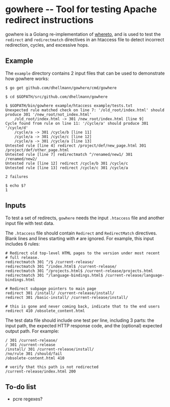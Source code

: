 # gowhere -- Tool for testing Apache redirect instructions

gowhere is a Golang re-implementation of
[whereto](https://docs.openstack.org/whereto/), and is used to test
the `redirect` and `redirectmatch` directives in an htaccess file to
detect incorrect redirection, cycles, and excessive hops.

## Example

The `example` directory contains 2 input files that can be used to
demonstrate how gowhere works:

    $ go get github.com/dhellmann/gowhere/cmd/gowhere

    $ cd $GOPATH/src/github.com/dhellmann/gowhere

    $ $GOPATH/bin/gowhere example/htaccess example/tests.txt
    Unexpected rule matched check on line 7: '/old_root/index.html' should produce 301 '/new_root/not_index.html'
        /old_root/index.html -> 301 /new_root/index.html [line 9]
    Cycle found from rule on line 11: '/cycle/a' should produce 301 '/cycle/d'
        /cycle/a -> 301 /cycle/b [line 11]
        /cycle/a -> 301 /cycle/c [line 12]
        /cycle/a -> 301 /cycle/a [line 13]
    Untested rule [line 4] redirect /project/def/new_page.html 301 /project/def/other_page.html
    Untested rule [line 7] redirectmatch ^/renamed/new1/ 301 /renamed/new2/
    Untested rule [line 12] redirect /cycle/b 301 /cycle/c
    Untested rule [line 13] redirect /cycle/c 301 /cycle/a

    2 failures

    $ echo $?
    1

## Inputs

To test a set of redirects, `gowhere` needs the input `.htaccess`
file and another input file with test data.

The `.htaccess` file should contain `Redirect` and
`RedirectMatch` directives. Blank lines and lines starting with
`#` are ignored. For example, this input includes 6 rules:

    # Redirect old top-level HTML pages to the version under most recent
    # full release.
    redirectmatch 301 ^/$ /current-release/
    redirectmatch 301 ^/index.html$ /current-release/
    redirectmatch 301 ^/projects.html$ /current-release/projects.html
    redirectmatch 301 ^/language-bindings.html$ /current-release/language-bindings.html

    # Redirect subpage pointers to main page
    redirect 301 /install/ /current-release/install/
    redirect 301 /basic-install/ /current-release/install/

    # this is gone and never coming back, indicate that to the end users
    redirect 410 /obsolete_content.html

The test data file should include one test per line, including 3
parts: the input path, the expected HTTP response code, and the
(optional) expected output path. For example:

    / 301 /current-release/
    / 301 /current-release
    /install/ 301 /current-release/install/
    /no/rule 301 /should/fail
    /obsolete-content.html 410

    # verify that this path is not redirected
    /current-release/index.html 200


## To-do list

- pcre regexes?
